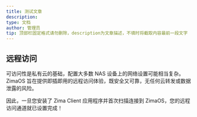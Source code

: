 ```yaml
---
title: 测试文章
description: 
type: 文档
author: 管理员
tip: 顶部栏固定格式请勿删除，description为文章描述，不填时将截取内容最前一段文字
---
```

## 远程访问
可访问性是私有云的基础，配置大多数 NAS 设备上的网络设置可能相当复杂。ZimaOS 旨在提供即插即用的远程访问体验，既安全又可靠，无任何云转发或数据泄露的风险。

因此，一旦您安装了 Zima Client 应用程序并首次扫描连接到 ZimaOS，您的远程访问通道就已设置完成！